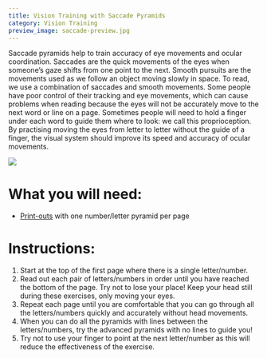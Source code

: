 ```yaml
---
title: Vision Training with Saccade Pyramids
category: Vision Training
preview_image: saccade-preview.jpg
---
```


<div class="employee-heading">
<p>Saccade pyramids help to train accuracy of eye movements and ocular coordination. Saccades are the quick movements of the eyes when someone’s gaze shifts from one point to the next. Smooth pursuits are the movements used as we follow an object moving slowly in space. To read, we use a combination of saccades and smooth movements. Some people have poor control of their tracking and eye movements, which can cause problems when reading because the eyes will not be accurately move to the next word or line on a page. Sometimes people will need to hold a finger under each word to guide them where to look: we call this proprioception. By practising moving the eyes from letter to letter without the guide of a finger, the visual system should improve its speed and accuracy of ocular movements.</p>
</div>

![](/uploads/saccade.jpg)

# What you will need:

  * [Print-outs](https://d1hd12f7n4y2a6.cloudfront.net/innovative-eye-care%2Feff0676f-fb35-45d5-84ac-000b529276b3_saccadepyramidsforwebsite.pdf) with one number/letter pyramid per page

# Instructions:

  1. Start at the top of the first page where there is a single letter/number.
  2. Read out each pair of letters/numbers in order until you have reached the bottom of the page. Try not to lose your place! Keep your head still during these exercises, only moving your eyes.
  3. Repeat each page until you are comfortable that you can go through all the letters/numbers quickly and accurately without head movements. 
  4. When you can do all the pyramids with lines between the letters/numbers, try the advanced pyramids with no lines to guide you!
  5. Try not to use your finger to point at the next letter/number as this will reduce the effectiveness of the exercise.
